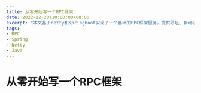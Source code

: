 ```yaml
---
title: 从零开始写一个RPC框架
date: 2022-12-20T10:00:00+08:00
excerpt: "本文基于netty和springboot实现了一个基础的RPC框架服务，提供寻址、自动注入、远程调用等功能"
tags:
- RPC
- Spring
- Netty
- Java
---
```

# 从零开始写一个RPC框架